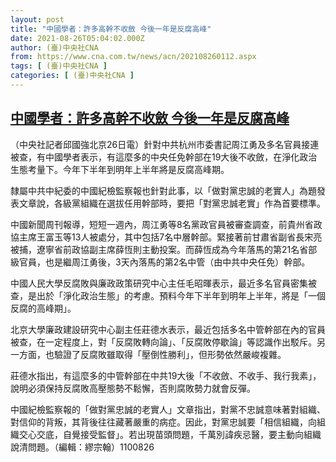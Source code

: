 ```yaml
---
layout: post
title: "中國學者：許多高幹不收斂 今後一年是反腐高峰"
date: 2021-08-26T05:04:02.000Z
author: (臺)中央社CNA
from: https://www.cna.com.tw/news/acn/202108260112.aspx
tags: [ (臺)中央社CNA ]
categories: [ (臺)中央社CNA ]
---
```

<!--1629954242000-->
[中國學者：許多高幹不收斂 今後一年是反腐高峰](https://www.cna.com.tw/news/acn/202108260112.aspx)
------

<div>
<div></div><div class="paragraph"><p>（中央社記者邱國強北京26日電）針對中共杭州市委書記周江勇及多名官員接連被查，有中國學者表示，有這麼多的中央任免幹部在19大後不收斂，在淨化政治生態考量下。今年下半年到明年上半年將是反腐高峰期。</p><p>隸屬中共中紀委的中國紀檢監察報也針對此事，以「做對黨忠誠的老實人」為題發表文章說，各級黨組織在選拔任用幹部時，要把「對黨忠誠老實」作為首要標準。</p><p>中國新聞周刊報導，短短一週內，周江勇等8名黨政官員被審查調查，前貴州省政協主席王富玉等13人被處分，其中包括7名中層幹部。緊接著前甘肅省副省長宋亮被捕，遼寧省前政協副主席薛恆則主動投案。而薛恆成為今年落馬的第21名省部級官員，也是繼周江勇後，3天內落馬的第2名中管（由中共中央任免）幹部。</p><p>中國人民大學反腐敗與廉政政策研究中心主任毛昭暉表示，最近多名官員密集被查，是出於「淨化政治生態」的考慮。預料今年下半年到明年上半年，將是「一個反腐的高峰期」。</p><p>北京大學廉政建設研究中心副主任莊德水表示，最近包括多名中管幹部在內的官員被查，在一定程度上，對「反腐敗轉向論」、「反腐敗停歇論」等認識作出駁斥。另一方面，也驗證了反腐敗雖取得「壓倒性勝利」，但形勢依然嚴峻複雜。</p><p>莊德水指出，有這麼多的中管幹部在中共19大後「不收斂、不收手、我行我素」，說明必須保持反腐敗高壓態勢不鬆懈，否則腐敗勢力就會反彈。</p><p>中國紀檢監察報的「做對黨忠誠的老實人」文章指出，對黨不忠誠意味著對組織、對信仰的背叛，其背後往往藏著嚴重的病症。因此，對黨忠誠要「相信組織，向組織交心交底，自覺接受監督」。若出現苗頭問題，千萬別諱疾忌醫，要主動向組織說清問題。（編輯：繆宗翰）1100826</p></div>
</div>
